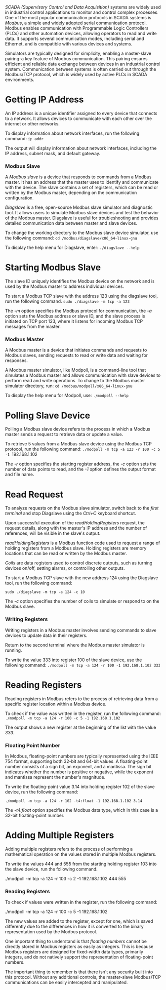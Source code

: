 _SCADA (Supervisory Control and Data Acquisition)_ systems are widely used in industrial control applications to monitor and control complex processes. One of the most popular communication protocols in SCADA systems is _Modbus_, a simple and widely adopted serial communication protocol. Modbus enables communication with Programmable Logic Controllers (PLCs) and other automation devices, allowing operators to read and write data. It supports several communication modes, including serial and Ethernet, and is compatible with various devices and systems.

Simulators are typically designed for simplicity, enabling a master-slave pairing-a key feature of Modbus communication. This pairing ensures efficient and reliable data exchange between devices in an industrial control system. Communication between systems is often carried out through the Modbus/TCP protocol, which is widely used by active PLCs in SCADA environments.
# Getting IP Address

An IP address is a unique identifier assigned to every device that connects to a network. It allows devices to communicate with each other over the internet or other networks.

To display information about network interfaces, run the following command:
`ip addr`

The output will display information about network interfaces, including the IP address, subnet mask, and default gateway.
### Modbus Slave

A _Modbus slave_ is a device that responds to commands from a Modbus master. It has an address that the master uses to identify and communicate with the device. The slave contains a set of registers, which can be read or written by the Modbus master, depending on the communication configuration.

_Diagslave_ is a free, open-source Modbus slave simulator and diagnostic tool. It allows users to simulate Modbus slave devices and test the behavior of the Modbus master. Diagslave is useful for troubleshooting and provides detailed communication data between master and slave devices.

To change the working directory to the Modbus slave device simulator, use the following command:
`cd /modbus/diagslave/x86_64-linux-gnu`

To display the help menu for Diagslave, enter:
`./diagslave --help`
# Starting Modbus Slave

The slave ID uniquely identifies the Modbus device on the network and is used by the Modbus master to address individual devices.

To start a Modbus TCP slave with the address 123 using the diagslave tool, run the following command.
`sudo ./diagslave -m tcp -a 123`

The _-m_ option specifies the Modbus protocol for communication, the _-a_ option sets the Modbus address or slave ID, and the slave process is initiated on TCP port 123, where it listens for incoming Modbus TCP messages from the master.

### Modbus Master

A Modbus master is a device that initiates commands and requests to Modbus slaves, sending requests to read or write data and waiting for responses.

A Modbus master simulator, like Modpoll, is a command-line tool that simulates a Modbus master and allows communication with slave devices to perform read and write operations.
To change to the Modbus master simulator directory, run:
`cd /modbus/modpoll/x86_64-linux-gnu`

To display the help menu for Modpoll, use:
`./modpoll --help`
# Polling Slave Device

Polling a Modbus slave device refers to the process in which a Modbus master sends a request to retrieve data or update a value.

To retrieve 5 values from a Modbus slave device using the Modbus TCP protocol, run the following command:
`./modpoll -m tcp -a 123 -r 100 -c 5 -1 `192.168.1.102

The _-r_ option specifies the starting register address, the _-c_ option sets the number of data points to read, and the _-1_ option defines the output format and file name.
# Read Request

To analyze requests on the Modbus slave simulator, switch back to the _first terminal_ and stop Diagslave using the _Ctrl+C_ keyboard shortcut.

Upon successful execution of the _readHoldingRegisters_ request, the request details, along with the master's IP address and the number of references, will be visible in the slave's output.

_readHoldingRegisters_ is a Modbus function code used to request a range of holding registers from a Modbus slave. Holding registers are memory locations that can be read or written by the Modbus master.

_Coils_ are data registers used to control discrete outputs, such as turning devices on/off, setting alarms, or controlling other outputs.

To start a Modbus TCP slave with the new address 124 using the Diagslave tool, run the following command:

`sudo ./diagslave -m tcp -a 124 -c 10`

The _-c_ option specifies the number of coils to simulate or respond to on the Modbus slave.
### Writing Registers

Writing registers in a Modbus master involves sending commands to slave devices to update data in their registers.

Return to the second terminal where the Modbus master simulator is running.

To write the value 333 into register 100 of the slave device, use the following command:
`./modpoll -m tcp -a 124 -r 100 -1 192.168.1.102 333`
# Reading Registers

Reading registers in Modbus refers to the process of retrieving data from a specific register location within a Modbus device.

To check if the value was written in the register, run the following command:
`./modpoll -m tcp -a 124 -r 100 -c 5 -1 192.168.1.102`

The output shows a new register at the beginning of the list with the value _333_.
### Floating Point Number

In Modbus, floating-point numbers are typically represented using the IEEE 754 format, supporting both 32-bit and 64-bit values. A floating-point number consists of a sign bit, an exponent, and a mantissa. The sign bit indicates whether the number is positive or negative, while the exponent and mantissa represent the number's magnitude.

To write the floating-point value 3.14 into holding register 102 of the slave device, run the following command:

`./modpoll -m tcp -a 124 -r 102 -t4:float -1 192.168.1.102 3.14`

The _-t4:float_ option specifies the Modbus data type, which in this case is a 32-bit floating-point number.
# Adding Multiple Registers

Adding multiple registers refers to the process of performing a mathematical operation on the values stored in multiple Modbus registers.

To write the values 444 and 555 from the starting holding register 103 into the slave device, run the following command.

./modpoll -m tcp -a 124 -r 103 -c 2 -1 192.168.1.102 444 555

### Reading Registers

To check if values were written in the register, run the following command:

./modpoll -m tcp -a 124 -r 100 -c 5 -1 192.168.1.102

The new values are added to the register, except for one, which is saved differently due to the differences in how it is converted to the binary representation used by the Modbus protocol.

One important thing to understand is that _floating numbers_ cannot be directly stored in Modbus registers as easily as integers. This is because Modbus registers are designed for fixed-width data types, primarily integers, and do not natively support the representation of floating-point numbers.

The important thing to remember is that there isn't any security built into this protocol. Without any additional controls, the master-slave Modbus/TCP communications can be easily intercepted and manipulated.